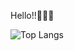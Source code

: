 Hello!!👋👋👋

![Top Langs](https://github-readme-stats.vercel.app/api/top-langs/?username=albertcsipak&langs_count=10&layout=compact&theme=dark)
